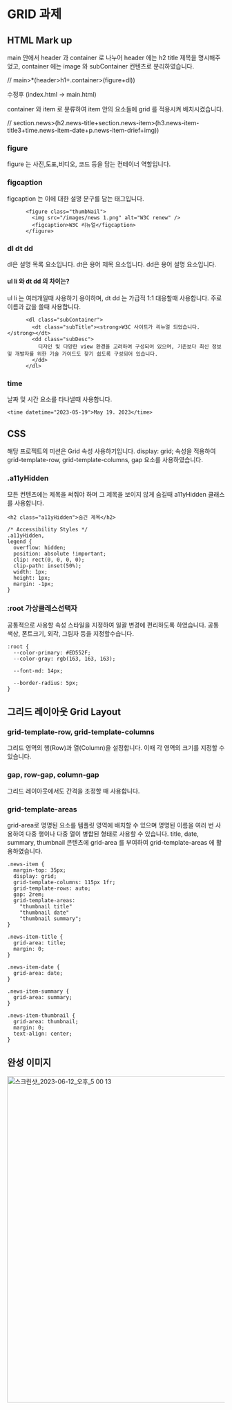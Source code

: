 # GRID 과제

## HTML Mark up 
main 안에서 header 과 container 로 나누어 
header 에는 h2 title 제목을 명시해주었고,
container 에는 image 와 subContainer 컨텐츠로 분리하였습니다.

// main>*(header>h1+.container>(figure+dl))

수정후 (index.html -> main.html)

container 와 item 로 분류하여 item 안의 요소들에 grid 를 적용시켜 배치시켰습니다.

// section.news>(h2.news-title+section.news-item>(h3.news-item-title3+time.news-item-date+p.news-item-drief+img))

### figure
figure 는 사진,도표,비디오, 코드 등을 담는 컨테이너 역할입니다.
### figcaption
figcaption 는 이에 대한 설명 문구를 담는 태그입니다. 
```
      <figure class="thumbNail">
        <img src="/images/news 1.png" alt="W3C renew" />
        <figcaption>W3C 리뉴얼</figcaption>
      </figure>
```
### dl dt dd
dl은 설명 목록 요소입니다.
dt은 용어 제목 요소입니다.
dd은 용어 설명 요소입니다.
#### ul li 와 dt dd 의 차이는?
ul li 는 여러개일때 사용하기 용이하며,
dt dd 는 가급적 1:1 대응할때 사용합니다. 주로 이름과 값을 쓸때 사용합니다.
```
      <dl class="subContainer">
        <dt class="subTitle"><strong>W3C 사이트가 리뉴얼 되었습니다.</strong></dt>
        <dd class="subDesc">
          디자인 및 다양한 view 환경을 고려하여 구성되어 있으며, 기존보다 최신 정보 및 개발자를 위한 기술 가이드도 찾기 쉽도록 구성되어 있습니다.
        </dd>
      </dl>
```
### time
날짜 및 시간 요소를 타나낼때 사용합니다.
```
<time datetime="2023-05-19">May 19. 2023</time>
```

## CSS
해당 프로젝트의 미션은 Grid 속성 사용하기입니다. display: grid; 속성을 적용하여 grid-template-row, grid-template-columns, gap 요소를 사용하였습니다.

### .a11yHidden
모든 컨텐츠에는 제목을 써줘야 하며 그 제목을 보이지 않게 숨길때 a11yHidden 클래스를 사용합니다.
```
<h2 class="a11yHidden">숨긴 제목</h2>

/* Accessibility Styles */
.a11yHidden,
legend {
  overflow: hidden;
  position: absolute !important;
  clip: rect(0, 0, 0, 0);
  clip-path: inset(50%);
  width: 1px;
  height: 1px;
  margin: -1px;
}
```

### :root 가상클레스선택자
공통적으로 사용할 속성 스타일을 지정하여 일괄 변경에 편리하도록 하였습니다. 공통 색상, 폰트크기, 외각, 그림자 등을 지정할수습니다.
```
:root {
  --color-primary: #ED552F;
  --color-gray: rgb(163, 163, 163);

  --font-md: 14px;

  --border-radius: 5px;
}
```
## 그리드 레이아웃 Grid Layout
### grid-template-row, grid-template-columns
그리드 영역의 행(Row)과 열(Column)을 설정합니다. 이때 각 영역의 크기를 지정할 수 있습니다.
### gap, row-gap, column-gap
그리드 레이아웃에서도 간격을 조정할 때 사용합니다.
### grid-template-areas
grid-area로 명명된 요소를 템플릿 영역에 배치할 수 있으며 명명된 이름을 여러 번 사용하여 다중 행이나 다중 열이 병합된 형태로 사용할 수 있습니다.
title, date, summary, thumbnail 콘텐츠에 grid-area 를 부여하여 grid-template-areas 에 활용하였습니다.
```
.news-item {
  margin-top: 35px;
  display: grid;
  grid-template-columns: 115px 1fr;
  grid-template-rows: auto;
  gap: 2rem;
  grid-template-areas:
    "thumbnail title"
    "thumbnail date"
    "thumbnail summary";
}

.news-item-title {
  grid-area: title;
  margin: 0;
}

.news-item-date {
  grid-area: date;
}

.news-item-summary {
  grid-area: summary;
}

.news-item-thumbnail {
  grid-area: thumbnail;
  margin: 0;
  text-align: center;
}
```
## 완성 이미지
<img width="755" alt="스크린샷_2023-06-12_오후_5 00 13" src="https://github.com/jellyjoji/home-work/assets/74365275/0d48fdcf-79cb-4aa6-a4fc-215240da6bac">




